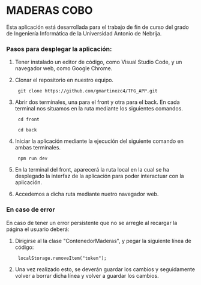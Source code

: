 # MADERAS COBO


Esta aplicación está desarrollada para el trabajo de fin de curso del grado de Ingeniería Informática de la Universidad Antonio de Nebrija.


### Pasos para desplegar la aplicación:

1. Tener instalado un editor de código, como Visual Studio Code, y un navegador web, como Google Chrome.
   
3. Clonar el repositorio en nuestro equipo.
   
   ```
    git clone https://github.com/gmartinezc4/TFG_APP.git
   ```

5. Abrir dos terminales, una para el front y otra para el back. En cada terminal nos situamos en la ruta mediante los siguientes comandos.
   
   ```
    cd front
   ```
   ```
    cd back
   ```
   
6. Iniciar la aplicación mediante la ejecución del siguiente comando en ambas terminales.
   
   ```
    npm run dev
   ```
   
7. En la terminal del front, aparecerá la ruta local en la cual se ha desplegado la interfaz de la aplicación para poder interactuar con la aplicación.
   
9. Accedemos a dicha ruta mediante nuetro navegador web.



### En caso de error

En caso de tener un error persistente que no se arregle al recargar la página el usuario deberá: 

1. Dirigirse al la clase "ContenedorMaderas", y pegar la siguiente línea de código:

   ```
    localStorage.removeItem("token");
   ```
   
2. Una vez realizado esto, se deverán guardar los cambios y seguidamente volver a borrar dicha línea y volver a guardar los cambios.
